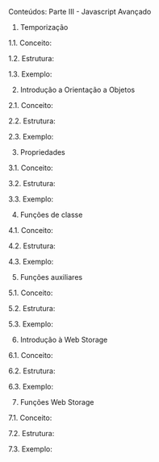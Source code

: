 Conteúdos:
Parte III - Javascript Avançado
1. Temporização

1.1. Conceito:

1.2. Estrutura:

1.3. Exemplo:


2. Introdução a Orientação a Objetos

2.1. Conceito:

2.2. Estrutura:

2.3. Exemplo:


3. Propriedades

3.1. Conceito:

3.2. Estrutura:

3.3. Exemplo:


4. Funções de classe

4.1. Conceito:

4.2. Estrutura:

4.3. Exemplo:


5. Funções auxiliares

5.1. Conceito:

5.2. Estrutura:

5.3. Exemplo:


6. Introdução à Web Storage

6.1. Conceito:

6.2. Estrutura:

6.3. Exemplo:


7. Funções Web Storage

7.1. Conceito:

7.2. Estrutura:

7.3. Exemplo:
